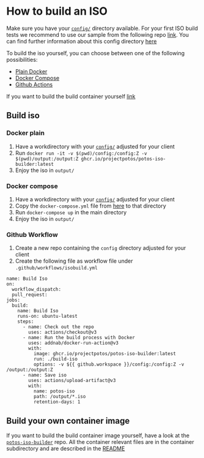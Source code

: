 # How to build an ISO

Make sure you have your [`config/`](./config) directory available. 
For your first ISO build tests we recommend to use our sample from the following repo [link](https://github.com/projectpotos/potos-iso-builder/tree/main/config). 
You can find further information about this config directory [here](./config)

To build the iso yourself, you can choose between one of the following possibilities:
 * [Plain Docker](#build-iso)
 * [Docker Compose](#docker-compose)
 * [Github Actions](#github-workflow)

If you want to build the build container yourself [link](#build-your-own-container-image)

## Build iso
### Docker plain

1. Have a workdirectory with your [`config/`](./config) adjusted for your client
2. Run `docker run -it -v $(pwd)/config:/config:Z -v $(pwd)/output:/output:Z ghcr.io/projectpotos/potos-iso-builder:latest`
3. Enjoy the iso in `output/`

### Docker compose

1. Have a workdirectory with your [`config/`](./config) adjusted for your client
2. Copy the `docker-compose.yml` file from [here](https://github.com/projectpotos/potos-iso-builder/blob/main/docker-compose.yml) to that directory
3. Run `docker-compose up` in the main directory
4. Enjoy the iso in `output/`

### Github Workflow
1. Create a new repo containing the `config` directory adjusted for your client
2. Create the following file as workflow file under `.github/workflows/isobuild.yml`
```
name: Build Iso
on:
  workflow_dispatch:
  pull_request:
jobs:
  build:
    name: Build Iso
    runs-on: ubuntu-latest
    steps:
      - name: Check out the repo
        uses: actions/checkout@v3
      - name: Run the build process with Docker
        uses: addnab/docker-run-action@v3
        with:
          image: ghcr.io/projectpotos/potos-iso-builder:latest
          run: ./build-iso
          options: -v ${{ github.workspace }}/config:/config:Z -v /output:/output:Z
      - name: Save iso
        uses: actions/upload-artifact@v3
        with:
          name: potos-iso
          path: /output/*.iso
          retention-days: 1
```

## Build your own container image

If you want to build the build container image yourself, have a look at the [`potos-iso-builder`](https://github.com/projectpotos/potos-iso-builder) repo. 
All the container relevant files are in the container subdirectory and are described in the [README](https://github.com/projectpotos/potos-iso-builder/blob/main/README.md)

